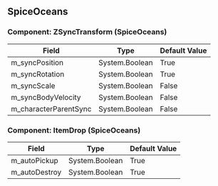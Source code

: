 ## SpiceOceans

### Component: ZSyncTransform (SpiceOceans)

|Field|Type|Default Value|
|---|---|---|
|m_syncPosition|System.Boolean|True|
|m_syncRotation|System.Boolean|True|
|m_syncScale|System.Boolean|False|
|m_syncBodyVelocity|System.Boolean|False|
|m_characterParentSync|System.Boolean|False|

### Component: ItemDrop (SpiceOceans)

|Field|Type|Default Value|
|---|---|---|
|m_autoPickup|System.Boolean|True|
|m_autoDestroy|System.Boolean|True|

